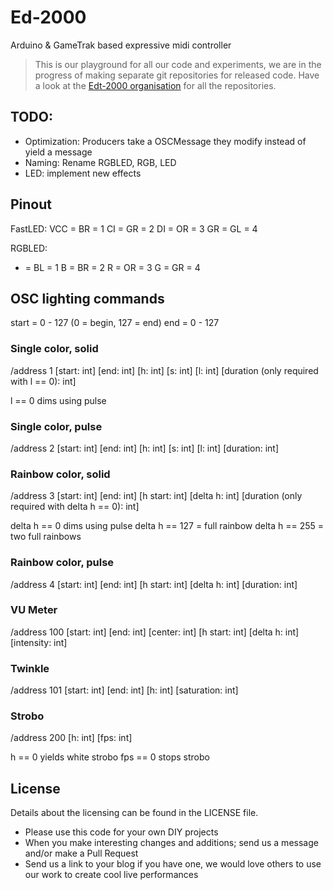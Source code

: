 # Ed-2000
Arduino &amp; GameTrak based expressive midi controller

>This is our playground for all our code and experiments, we are in the progress of making separate git repositories for released code. Have a look at the [Edt-2000 organisation](https://github.com/Edt-2000) for all the repositories.

## TODO:

- Optimization: Producers take a OSCMessage they modify instead of yield a message
- Naming: Rename RGBLED, RGB, LED
- LED: implement new effects

## Pinout

FastLED:
VCC = BR = 1
CI = GR = 2
DI = OR = 3
GR = GL = 4

RGBLED:
+ = BL = 1
B = BR = 2
R = OR = 3
G = GR = 4

## OSC lighting commands

start = 0 - 127 (0 = begin, 127 = end)
end = 0 - 127

### Single color, solid
/address 1 [start: int] [end: int] [h: int] [s: int] [l: int] [duration (only required with l == 0): int]

l == 0 dims using pulse

### Single color, pulse
/address 2 [start: int] [end: int] [h: int] [s: int] [l: int] [duration: int]

### Rainbow color, solid
/address 3 [start: int] [end: int] [h start: int] [delta h: int] [duration (only required with delta h == 0): int]

delta h == 0 dims using pulse
delta h == 127 = full rainbow
delta h == 255 = two full rainbows

### Rainbow color, pulse
/address 4 [start: int] [end: int] [h start: int] [delta h: int] [duration: int]

### VU Meter
/address 100 [start: int] [end: int] [center: int] [h start: int] [delta h: int] [intensity: int]

### Twinkle
/address 101 [start: int] [end: int] [h: int] [saturation: int]

### Strobo
/address 200 [h: int] [fps: int]

h == 0 yields white strobo
fps == 0 stops strobo


## License

Details about the licensing can be found in the LICENSE file.

* Please use this code for your own DIY projects
* When you make interesting changes and additions; send us a message and/or make a Pull Request
* Send us a link to your blog if you have one, we would love others to use our work to create cool live performances

